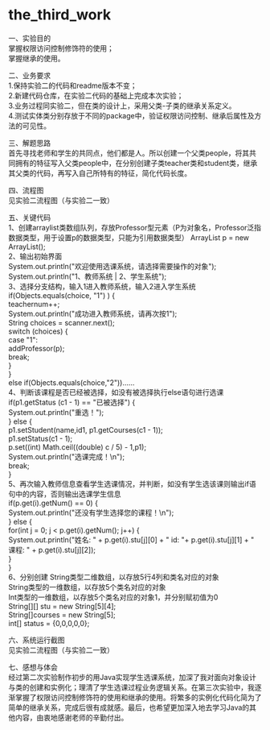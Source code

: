 # the_third_work
一、实验目的<br>
掌握权限访问控制修饰符的使用；<br>掌握继承的使用。

二、业务要求
<br>1.保持实验二的代码和readme版本不变；<br>2.新建代码仓库，在实验二代码的基础上完成本次实验；<br>3.业务过程同实验二，但在类的设计上，采用父类-子类的继承关系定义。<br>4.测试实体类分别存放于不同的package中，验证权限访问控制、继承后属性及方法的可见性。

三、解题思路<br>
首先寻找老师和学生的共同点，他们都是人。所以创建一个父类people，将其共同拥有的特征写入父类people中，在分别创建子类teacher类和student类，继承其父类的代码，再写入自己所特有的特征，简化代码长度。

四、流程图<br>
见实验二流程图（与实验二一致）

五、关键代码<br>
1、创建arraylist类数组队列，存放Professor型元素（P为对象名，Professor泛指数据类型，用于设置p的数据类型，只能为引用数据类型）
ArrayList p = new ArrayList();<br>
2、输出初始界面<br>
System.out.println("欢迎使用选课系统，请选择需要操作的对象");<br>
System.out.println("1、教师系统 | 2、学生系统");<br>
3、选择分支结构，输入1进入教师系统，输入2进入学生系统<br>
if(Objects.equals(choice, "1") ) {<br>
teachernum++;<br>
System.out.println("成功进入教师系统，请再次按1");<br>
String choices = scanner.next();<br>
switch (choices) {<br>
case "1":<br>
addProfessor(p);<br>
break;<br>
}<br>
}<br>
else if(Objects.equals(choice,"2"))……<br>
4、判断该课程是否已经被选择，如没有被选择执行else语句进行选课<br>
if(p1.getStatus (c1 - 1) == "已被选择") {<br>
System.out.println("重选！");<br>
} else {<br>
p1.setStudent(name,id1, p1.getCourses(c1 - 1));<br>
p1.setStatus(c1 - 1);<br>
p.set((int) Math.ceil((double) c / 5) - 1,p1);<br>
System.out.println("选课完成！\n");<br>
break;<br>
}<br>
5、再次输入教师信息查看学生选课情况，并判断，如没有学生选该课则输出if语句中的内容，否则输出选课学生信息<br>
if(p.get(i).getNum() == 0) {<br>
System.out.println("还没有学生选择您的课程！\n");<br>
} else {<br>
for(int j = 0; j < p.get(i).getNum(); j++) {<br>
System.out.println("姓名: " + p.get(i).stu[j][0] + " id: "+ p.get(i).stu[j][1] + " 课程: " + p.get(i).stu[j][2]);<br>
}<br>
}<br>
6、分别创建 String类型二维数组，以存放5行4列和类名对应的对象<br>
String类型的一维数组，以存放5个类名对应的对象<br>
Int类型的一维数组，以存放5个类名对应的对象1，并分别赋初值为0<br>
String[][] stu = new String[5][4];<br>
String[]courses = new String[5];<br>
int[] status = {0,0,0,0,0};<br>

六、系统运行截图<br>
见实验二流程图（与实验二一致）

七、感想与体会<br>
经过第二次实验制作初步的用Java实现学生选课系统，加深了我对面向对象设计与类的创建和实例化；理清了学生选课过程业务逻辑关系。在第三次实验中，我逐渐掌握了权限访问控制修饰符的使用和继承的使用。将繁多的实例化代码化简为了简单的继承关系，完成后很有成就感。最后，也希望更加深入地去学习Java的其他内容，由衷地感谢老师的辛勤付出。
